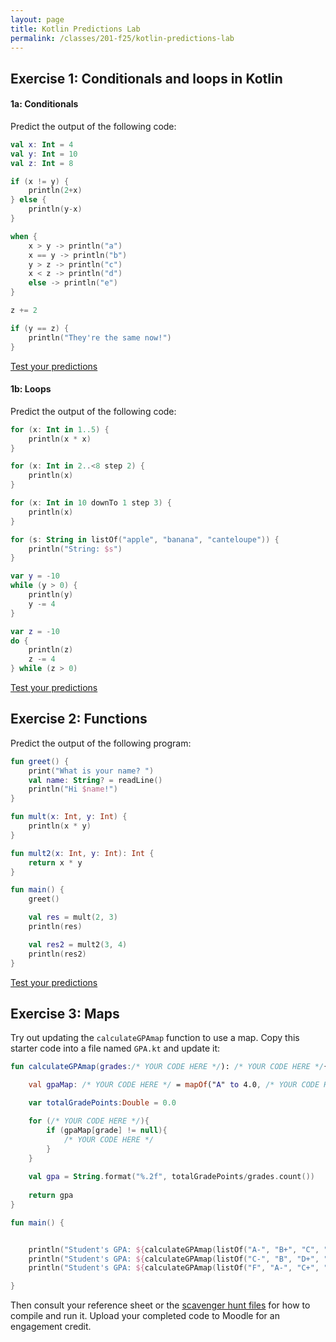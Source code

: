 ```yaml
---
layout: page
title: Kotlin Predictions Lab
permalink: /classes/201-f25/kotlin-predictions-lab
---
```


## Exercise 1: Conditionals and loops in Kotlin

#### 1a: Conditionals

Predict the output of the following code:

```kotlin
val x: Int = 4
val y: Int = 10
val z: Int = 8

if (x != y) {
    println(2+x)
} else {
    println(y-x)
}

when {
    x > y -> println("a")
    x == y -> println("b")
    y > z -> println("c")
    x < z -> println("d")
    else -> println("e")
}

z += 2

if (y == z) {
    println("They're the same now!")
}

```

[Test your predictions](https://play.kotlinlang.org/)

#### 1b: Loops

Predict the output of the following code: 

```kotlin
for (x: Int in 1..5) {
    println(x * x)
}

for (x: Int in 2..<8 step 2) {
    println(x)
}

for (x: Int in 10 downTo 1 step 3) {
    println(x)
}

for (s: String in listOf("apple", "banana", "canteloupe")) {
    println("String: $s")
}

var y = -10
while (y > 0) {
    println(y)
    y -= 4
}

var z = -10
do {
    println(z)
    z -= 4
} while (z > 0)
```

[Test your predictions](https://play.kotlinlang.org/)

## Exercise 2: Functions

Predict the output of the following program:

```kotlin
fun greet() {
    print("What is your name? ")
    val name: String? = readLine()
    println("Hi $name!")
}

fun mult(x: Int, y: Int) {
    println(x * y)
}

fun mult2(x: Int, y: Int): Int {
    return x * y
}

fun main() {
    greet()

    val res = mult(2, 3)
    println(res)

    val res2 = mult2(3, 4)
    println(res2)
}
```

[Test your predictions](https://play.kotlinlang.org/)

## Exercise 3: Maps

Try out updating the `calculateGPAmap` function to use a map. Copy this starter code into a file named `GPA.kt` and update it:

```kotlin
fun calculateGPAmap(grades:/* YOUR CODE HERE */): /* YOUR CODE HERE */{

    val gpaMap: /* YOUR CODE HERE */ = mapOf("A" to 4.0, /* YOUR CODE HERE */)

    var totalGradePoints:Double = 0.0

    for (/* YOUR CODE HERE */){
        if (gpaMap[grade] != null){
            /* YOUR CODE HERE */
        }
    }
    
    val gpa = String.format("%.2f", totalGradePoints/grades.count())
    
    return gpa
}

fun main() {


    println("Student's GPA: ${calculateGPAmap(listOf("A-", "B+", "C", "A"))}")
    println("Student's GPA: ${calculateGPAmap(listOf("C-", "B", "D+", "A-"))}")
	println("Student's GPA: ${calculateGPAmap(listOf("F", "A-", "C+", "B-"))}")

}
```

Then consult your reference sheet or the [scavenger hunt files](kotlin-lab) for how to compile and run it. Upload your completed code to Moodle for an engagement credit.